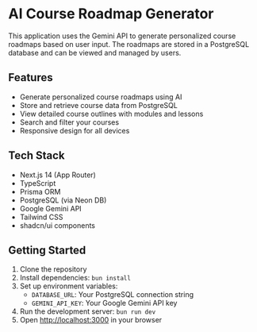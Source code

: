 # AI Course Roadmap Generator

This application uses the Gemini API to generate personalized course roadmaps based on user input. The roadmaps are stored in a PostgreSQL database and can be viewed and managed by users.

## Features

- Generate personalized course roadmaps using AI
- Store and retrieve course data from PostgreSQL
- View detailed course outlines with modules and lessons
- Search and filter your courses
- Responsive design for all devices

## Tech Stack

- Next.js 14 (App Router)
- TypeScript
- Prisma ORM
- PostgreSQL (via Neon DB)
- Google Gemini API
- Tailwind CSS
- shadcn/ui components

## Getting Started

1. Clone the repository
2. Install dependencies: `bun install`
3. Set up environment variables:
   - `DATABASE_URL`: Your PostgreSQL connection string
   - `GEMINI_API_KEY`: Your Google Gemini API key
4. Run the development server: `bun run dev`
5. Open [http://localhost:3000](http://localhost:3000) in your browser
